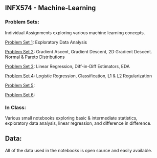 ## INFX574 - Machine-Learning

### Problem Sets: 
Individual Assignments exploring various machine learning concepts.

[Problem Set 1](https://github.com/axelnine/INFX-574-Machine-Learning/tree/master/Problem%20Sets/Problem%20Set%201): Exploratory Data Analysis

[Problem Set 2](https://github.com/axelnine/INFX-574-Machine-Learning/tree/master/Problem%20Sets/Problem%20Set%202): 
Gradient Ascent, Gradient Descent, 2D Gradient Descent. Normal & Pareto Distributions

[Problem Set 3](https://github.com/axelnine/INFX-574-Machine-Learning/tree/master/Problem%20Sets/Problem%20Set%203): Linear Regression, Diff-in-Diff Estimators, EDA

[Problem Set 4](https://github.com/axelnine/INFX-574-Machine-Learning/tree/master/Problem%20Sets/Problem%20Set%204): Logistic Regression, Classification, L1 & L2 Regularization

[Problem Set 5](https://github.com/axelnine/INFX-574-Machine-Learning/tree/master/Problem%20Sets/Problem%20Set%205):

[Problem Set 6](https://github.com/axelnine/INFX-574-Machine-Learning/tree/master/Problem%20Sets/Problem%20Set%206):

### In Class:
Various small notebooks exploring basic & intermediate statistics, exploratory data analysis, linear regression, and difference in difference.

## Data:

All of the data used in the notebooks is open source and easily available.
